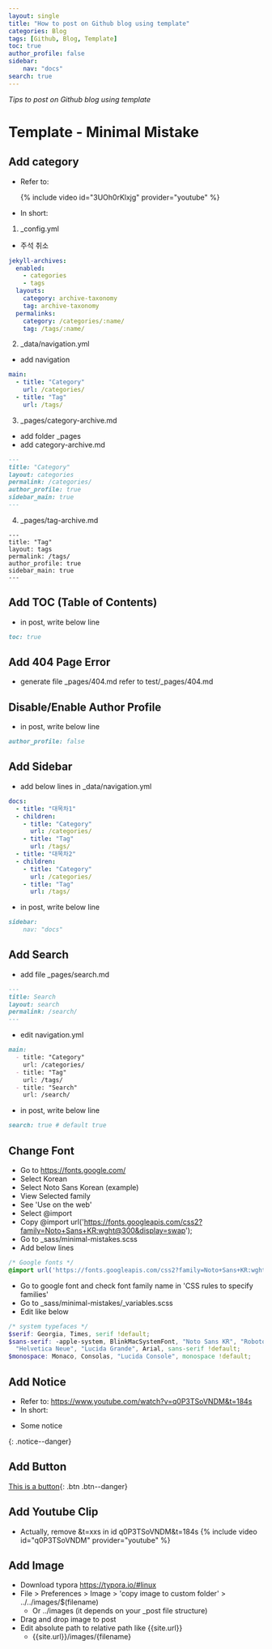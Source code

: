 ```yaml
---
layout: single
title: "How to post on Github blog using template"
categories: Blog
tags: [Github, Blog, Template]
toc: true
author_profile: false
sidebar:
    nav: "docs"
search: true
---
```

*Tips to post on Github blog using template*



# Template - Minimal Mistake



## Add category



- Refer to:

    {% include video id="3UOh0rKlxjg" provider="youtube" %}

    

- In short:

1. _config.yml
- 주석 취소
```yml
jekyll-archives:
  enabled:
    - categories
    - tags
  layouts:
    category: archive-taxonomy
    tag: archive-taxonomy
  permalinks:
    category: /categories/:name/
    tag: /tags/:name/
```

2. _data/navigation.yml
- add navigation
```yml
main:
  - title: "Category"
    url: /categories/
  - title: "Tag"
    url: /tags/
```
3. _pages/category-archive.md
- add folder _pages
- add category-archive.md
```markdown
---
title: "Category"
layout: categories
permalink: /categories/
author_profile: true
sidebar_main: true
---
```
4. _pages/tag-archive.md
```markdwon
---
title: "Tag"
layout: tags
permalink: /tags/
author_profile: true
sidebar_main: true
---
```



## Add TOC (Table of Contents)

- in post, write below line
```markdown
toc: true
```



## Add 404 Page Error

- generate file _pages/404.md refer to test/_pages/404.md



## Disable/Enable Author Profile

- in post, write below line
```markdown
author_profile: false
```



## Add Sidebar

- add below lines in _data/navigation.yml
```yaml
docs:
  - title: "대목차1"
  - children:
    - title: "Category"
      url: /categories/
    - title: "Tag"
      url: /tags/
  - title: "대목차2"
  - children:
    - title: "Category"
      url: /categories/
    - title: "Tag"
      url: /tags/
```
- in post, write below line
```markdown
sidebar:
    nav: "docs"
```



## Add Search

- add file _pages/search.md
```markdown
---
title: Search
layout: search
permalink: /search/
---
```
- edit navigation.yml
```markdown
main:
  - title: "Category"
    url: /categories/
  - title: "Tag"
    url: /tags/
  - title: "Search"
    url: /search/
```
- in post, write below line
```markdown
search: true # default true
```



## Change Font

- Go to https://fonts.google.com/
- Select Korean
- Select Noto Sans Korean (example)
- View Selected family
- See 'Use on the web'
- Select @import
- Copy @import url('https://fonts.googleapis.com/css2?family=Noto+Sans+KR:wght@300&display=swap');
- Go to _sass/minimal-mistakes.scss
- Add below lines
```scss
/* Google fonts */
@import url('https://fonts.googleapis.com/css2?family=Noto+Sans+KR:wght@300&display=swap');
```
- Go to google font and check font family name in 'CSS rules to specify families'
- Go to _sass/minimal-mistakes/_variables.scss
- Edit like below
```scss
/* system typefaces */
$serif: Georgia, Times, serif !default;
$sans-serif: -apple-system, BlinkMacSystemFont, "Noto Sans KR", "Roboto", "Segoe UI",
  "Helvetica Neue", "Lucida Grande", Arial, sans-serif !default;
$monospace: Monaco, Consolas, "Lucida Console", monospace !default;

```



## Add Notice

- Refer to: https://www.youtube.com/watch?v=q0P3TSoVNDM&t=184s
- In short:
<div class="notice">
    <ul>
        <li> Some notice </li>
    </ul>
</div>
{: .notice--danger}



## Add Button

[This is a button](https://google.com){: .btn .btn--danger}



## Add Youtube Clip

- Actually, remove &t=xxs in id q0P3TSoVNDM&t=184s
{% include video id="q0P3TSoVNDM" provider="youtube" %}



## Add Image

- Download typora https://typora.io/#linux
- File > Preferences > Image > 'copy image to custom folder' > ../../images/$(filename)
  - Or ../images (it depends on your _post file structure)
- Drag and drop image to post
- Edit absolute path to relative path like {{site.url}}
  - {{site.url}}/images/{filename}

